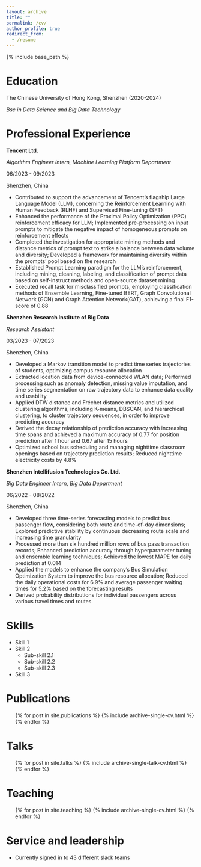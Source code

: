 ```yaml
---
layout: archive
title: ""
permalink: /cv/
author_profile: true
redirect_from:
  - /resume
---
```


{% include base_path %}

# Education
The Chinese University of Hong Kong, Shenzhen (2020-2024)
  
  _Bsc in Data Science and Big Data Technology_


# Professional Experience

**Tencent Ltd.**

_Algorithm Engineer Intern, Machine Learning Platform Department_     

06/2023 - 09/2023     

Shenzhen, China

* Contributed to support the advancement of Tencent’s flagship Large Language Model (LLM), concerning the Reinforcement Learning with Human Feedback (RLHF) and Supervised Fine-tuning (SFT)
* Enhanced the performance of the Proximal Policy Optimization (PPO) reinforcement efficacy for LLM; Implemented pre-processing on input prompts to mitigate the negative impact of homogeneous prompts on reinforcement effects
* Completed the investigation for appropriate mining methods and distance metrics of prompt text to strike a balance between data volume and diversity; Developed a framework for maintaining diversity within the prompts’ pool based on the research
* Established Prompt Learning paradigm for the LLM’s reinforcement, including mining, cleaning, labeling, and classification of prompt data based on self-instruct methods and open-source dataset mining
* Executed recall task for misclassified prompts, employing classification methods of Ensemble Learning, Fine-tuned BERT, Graph Convolutional Network (GCN) and Graph Attention Network(GAT), achieving a final F1-score of 0.88


**Shenzhen Research Institute of Big Data** 

_Research Assistant_

03/2023 - 07/2023

Shenzhen, China
* Developed a Markov transition model to predict time series trajectories of students, optimizing campus resource allocation
*	Extracted location data from device-connected WLAN data; Performed processing such as anomaly detection, missing value imputation, and time series segmentation on raw trajectory data to enhance data quality and usability
*	Applied DTW distance and Fréchet distance metrics and utilized clustering algorithms, including K-means, DBSCAN, and hierarchical clustering, to cluster trajectory sequences, in order to improve predicting accuracy
*	Derived the decay relationship of prediction accuracy with increasing time spans and achieved a maximum accuracy of 0.77 for position prediction after 1 hour and 0.67 after 15 hours 
* Optimized school bus scheduling and managing nighttime classroom openings based on trajectory prediction results; Reduced nighttime electricity costs by 4.8%

**Shenzhen Intellifusion Technologies Co. Ltd.**

_Big Data Engineer Intern, Big Data Department_

06/2022 - 08/2022

Shenzhen, China
*	Developed three time-series forecasting models to predict bus passenger flow, considering both route and time-of-day dimensions; Explored predictive stability by continuous decreasing route scale and increasing time granularity
*	Processed more than six hundred million rows of bus pass transaction records; Enhanced prediction accuracy through hyperparameter tuning and ensemble learning techniques; Achieved the lowest MAPE for daily prediction at 0.014
*	Applied the models to enhance the company’s Bus Simulation Optimization System to improve the bus resource allocation; Reduced the daily operational costs for 6.9% and average passenger waiting times for 5.2% based on the forecasting results
*	Derived probability distributions for individual passengers across various travel times and routes


  
Skills
======
* Skill 1
* Skill 2
  * Sub-skill 2.1
  * Sub-skill 2.2
  * Sub-skill 2.3
* Skill 3

Publications
======
  <ul>{% for post in site.publications %}
    {% include archive-single-cv.html %}
  {% endfor %}</ul>
  
Talks
======
  <ul>{% for post in site.talks %}
    {% include archive-single-talk-cv.html %}
  {% endfor %}</ul>
  
Teaching
======
  <ul>{% for post in site.teaching %}
    {% include archive-single-cv.html %}
  {% endfor %}</ul>
  
Service and leadership
======
* Currently signed in to 43 different slack teams
